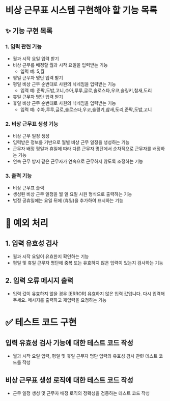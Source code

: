 # 비상 근무표 시스템 구현해야 할 기능 목록

## ✨ 기능 구현 목록

### 1. 입력 관련 기능
- 월과 시작 요일 입력 받기
- 비상 근무를 배정할 월과 시작 요일을 입력받는 기능
  - 입력 예: 5,월
- 평일 근무자 명단 입력 받기
- 평일 비상 근무 순번대로 사원의 닉네임을 입력받는 기능
  - 입력 예: 준팍,도밥,고니,수아,루루,글로,솔로스타,우코,슬링키,참새,도리
- 휴일 근무자 명단 입력 받기
- 휴일 비상 근무 순번대로 사원의 닉네임을 입력받는 기능
  - 입력 예: 수아,루루,글로,솔로스타,우코,슬링키,참새,도리,준팍,도밥,고니

### 2. 비상 근무표 생성 기능
- 비상 근무 일정 생성
- 입력받은 정보를 기반으로 월별 비상 근무 일정을 생성하는 기능
- 근무자 배정
  평일과 휴일에 따라 다른 근무자 명단에서 순차적으로 근무자를 배정하는 기능
- 연속 근무 방지
  같은 근무자가 연속으로 근무하지 않도록 조정하는 기능

### 3. 출력 기능
- 비상 근무표 출력
- 생성된 비상 근무 일정을 월 일 요일 사원 형식으로 출력하는 기능
- 법정 공휴일에는 요일 뒤에 (휴일)을 추가하여 표시하는 기능

# 🥅 예외 처리
## 1. 입력 유효성 검사
- 월과 시작 요일이 유효한지 확인하는 기능
- 평일 및 휴일 근무자 명단에 중복 또는 유효하지 않은 입력이 있는지 검사하는 기능

## 2. 입력 오류 메시지 출력

- 입력 값이 유효하지 않을 경우 [ERROR] 유효하지 않은 입력 값입니다. 다시 입력해 주세요. 메시지를 출력하고 재입력을 요청하는 기능

# ✅ 테스트 코드 구현
## 입력 유효성 검사 기능에 대한 테스트 코드 작성
- 월과 시작 요일 입력, 평일 및 휴일 근무자 명단 입력의 유효성 검사 관련 테스트 코드를 작성
## 비상 근무표 생성 로직에 대한 테스트 코드 작성
- 근무 일정 생성 및 근무자 배정 로직의 정확성을 검증하는 테스트 코드 작성